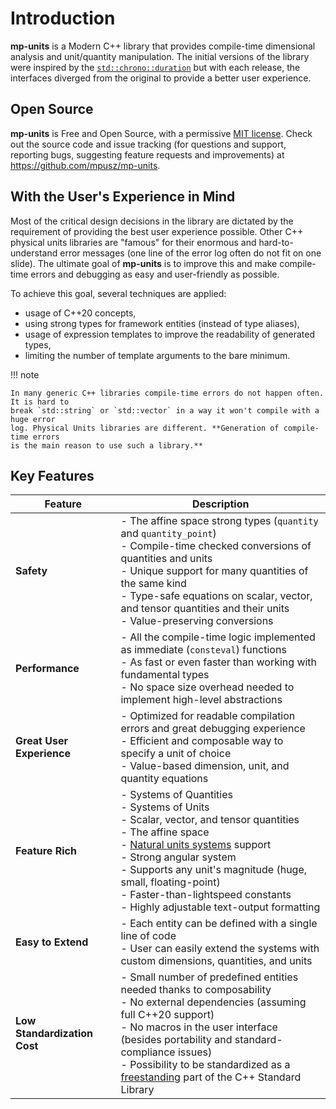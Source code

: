 # Introduction

**mp-units** is a Modern C++ library that provides compile-time dimensional analysis and unit/quantity
manipulation. The initial versions of the library were inspired by the
[`std::chrono::duration`](https://en.cppreference.com/w/cpp/chrono/duration)
but with each release, the interfaces diverged from the original to provide a better user
experience.


## Open Source

**mp-units** is Free and Open Source, with a permissive
[MIT license](https://github.com/mpusz/mp-units/blob/master/LICENSE.md). Check out the source
code and issue tracking (for questions and support, reporting bugs, suggesting feature requests
and improvements) at <https://github.com/mpusz/mp-units>.


## With the User's Experience in Mind

Most of the critical design decisions in the library are dictated by the requirement of
providing the best user experience possible. Other C++ physical units libraries are
"famous" for their enormous and hard-to-understand error messages (one line of the error log often
do not fit on one slide). The ultimate goal of **mp-units** is to improve this and make compile-time
errors and debugging as easy and user-friendly as possible.

To achieve this goal, several techniques are applied:

- usage of C++20 concepts,
- using strong types for framework entities (instead of type aliases),
- usage of expression templates to improve the readability of generated types,
- limiting the number of template arguments to the bare minimum.

!!! note

    In many generic C++ libraries compile-time errors do not happen often. It is hard to
    break `std::string` or `std::vector` in a way it won't compile with a huge error
    log. Physical Units libraries are different. **Generation of compile-time errors
    is the main reason to use such a library.**


## Key Features

| Feature                      | Description                                                                                                                                                                                                                                                                                                                                                                      |
|------------------------------|----------------------------------------------------------------------------------------------------------------------------------------------------------------------------------------------------------------------------------------------------------------------------------------------------------------------------------------------------------------------------------|
| **Safety**                   | - The affine space strong types (`quantity` and `quantity_point`)<br>- Compile-time checked conversions of quantities and units<br>- Unique support for many quantities of the same kind<br>- Type-safe equations on scalar, vector, and tensor quantities and their units<br>- Value-preserving conversions                                                                     |
| **Performance**              | - All the compile-time logic implemented as immediate (`consteval`) functions<br>- As fast or even faster than working with fundamental types<br>- No space size overhead needed to implement high-level abstractions                                                                                                                                                            |
| **Great User Experience**    | - Optimized for readable compilation errors and great debugging experience<br>- Efficient and composable way to specify a unit of choice<br>- Value-based dimension, unit, and quantity equations                                                                                                                                                                                |
| **Feature Rich**             | - Systems of Quantities<br>- Systems of Units<br>- Scalar, vector, and tensor quantities<br>- The affine space<br>- [Natural units systems](https://en.wikipedia.org/wiki/Natural_units) support<br>- Strong angular system<br>- Supports any unit's magnitude (huge, small, floating-point)<br>- Faster-than-lightspeed constants<br>- Highly adjustable text-output formatting |
| **Easy to Extend**           | - Each entity can be defined with a single line of code<br>- User can easily extend the systems with custom dimensions, quantities, and units                                                                                                                                                                                                                                    |
| **Low Standardization Cost** | - Small number of predefined entities needed thanks to composability<br>- No external dependencies (assuming full C++20 support)<br>- No macros in the user interface (besides portability and standard-compliance issues)<br>- Possibility to be standardized as a [freestanding](https://en.cppreference.com/w/cpp/freestanding) part of the C++ Standard Library              |
